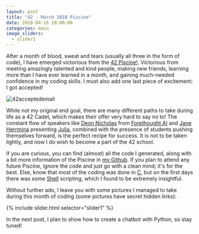 ```yaml
---
layout: post
title: "42 - March 2018 Piscine"
date: 2018-04-16 10:00:00
categories: main
image_sliders:
  - slider1
---
```


After a month of blood, sweat and tears (usually all three in the form of code), I have emerged victorious from the [42 Piscine!](https://www.42.us.org/program/intensive-basic-training/). Victorious from meeting amazingly talented and kind people, making new friends, learning more than I have ever learned in a month, and gaining much-needed confidence in my coding skills. I must also add one last piece of excitement: I got accepted!

![42acceptedemail](https://user-images.githubusercontent.com/24496178/38800989-7f5322d6-411d-11e8-82e2-15a94b7eef3e.PNG)

While not my original end goal, there are many different paths to take during life as a 42 Cadet, which makes their offer very hard to say no to! The constant flow of speakers like [Deon Nicholas](https://angel.co/deon-nicholas) from [Forethought AI](https://www.forethought.ai/) and [Jane Herrmina](https://twitter.com/janeherriman) presenting [Julia](https://www.juliabox.com/), combined with the presence of students pushing themselves forward, is the perfect recipe for success. It is not to be taken lightly, and now I do wish to become a part of the 42 school.

If you are curious, you can find (almost) all the code I generated, along with a bit more information of the Piscine in [my Github](https://github.com/PDillis/42SiliconValley). If you plan to attend any future Piscine, ignore the code and just go with a clean mind; it's for the best. Else, know that most of the coding was done in [C](https://en.wikipedia.org/wiki/C_(programming_language)), but on the first days there was some [Shell](https://en.wikipedia.org/wiki/Shell_(computing)) scripting, which I found to be extremely insightful.

Without further ado, I leave you with some pictures I managed to take during this month of coding (some pictures have secret hidden links):

{% include slider.html selector="slider1" %}

In the next post, I plan to show how to create a chatbot with Python, so stay tuned!
